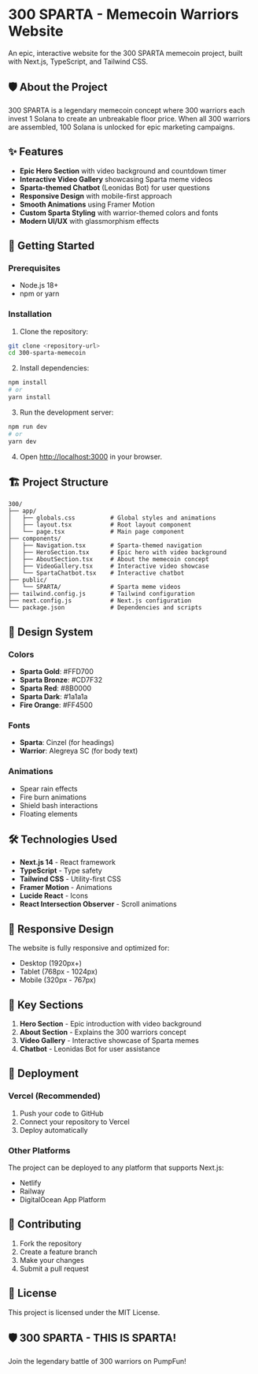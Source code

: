 # 300 SPARTA - Memecoin Warriors Website

An epic, interactive website for the 300 SPARTA memecoin project, built with Next.js, TypeScript, and Tailwind CSS.

## 🛡️ About the Project

300 SPARTA is a legendary memecoin concept where 300 warriors each invest 1 Solana to create an unbreakable floor price. When all 300 warriors are assembled, 100 Solana is unlocked for epic marketing campaigns.

## ✨ Features

- **Epic Hero Section** with video background and countdown timer
- **Interactive Video Gallery** showcasing Sparta meme videos
- **Sparta-themed Chatbot** (Leonidas Bot) for user questions
- **Responsive Design** with mobile-first approach
- **Smooth Animations** using Framer Motion
- **Custom Sparta Styling** with warrior-themed colors and fonts
- **Modern UI/UX** with glassmorphism effects

## 🚀 Getting Started

### Prerequisites

- Node.js 18+ 
- npm or yarn

### Installation

1. Clone the repository:
```bash
git clone <repository-url>
cd 300-sparta-memecoin
```

2. Install dependencies:
```bash
npm install
# or
yarn install
```

3. Run the development server:
```bash
npm run dev
# or
yarn dev
```

4. Open [http://localhost:3000](http://localhost:3000) in your browser.

## 🏗️ Project Structure

```
300/
├── app/
│   ├── globals.css          # Global styles and animations
│   ├── layout.tsx           # Root layout component
│   └── page.tsx             # Main page component
├── components/
│   ├── Navigation.tsx       # Sparta-themed navigation
│   ├── HeroSection.tsx      # Epic hero with video background
│   ├── AboutSection.tsx     # About the memecoin concept
│   ├── VideoGallery.tsx     # Interactive video showcase
│   └── SpartaChatbot.tsx    # Interactive chatbot
├── public/
│   └── SPARTA/              # Sparta meme videos
├── tailwind.config.js       # Tailwind configuration
├── next.config.js           # Next.js configuration
└── package.json             # Dependencies and scripts
```

## 🎨 Design System

### Colors
- **Sparta Gold**: #FFD700
- **Sparta Bronze**: #CD7F32  
- **Sparta Red**: #8B0000
- **Sparta Dark**: #1a1a1a
- **Fire Orange**: #FF4500

### Fonts
- **Sparta**: Cinzel (for headings)
- **Warrior**: Alegreya SC (for body text)

### Animations
- Spear rain effects
- Fire burn animations
- Shield bash interactions
- Floating elements

## 🛠️ Technologies Used

- **Next.js 14** - React framework
- **TypeScript** - Type safety
- **Tailwind CSS** - Utility-first CSS
- **Framer Motion** - Animations
- **Lucide React** - Icons
- **React Intersection Observer** - Scroll animations

## 📱 Responsive Design

The website is fully responsive and optimized for:
- Desktop (1920px+)
- Tablet (768px - 1024px)
- Mobile (320px - 767px)

## 🎯 Key Sections

1. **Hero Section** - Epic introduction with video background
2. **About Section** - Explains the 300 warriors concept
3. **Video Gallery** - Interactive showcase of Sparta memes
4. **Chatbot** - Leonidas Bot for user assistance

## 🚀 Deployment

### Vercel (Recommended)
1. Push your code to GitHub
2. Connect your repository to Vercel
3. Deploy automatically

### Other Platforms
The project can be deployed to any platform that supports Next.js:
- Netlify
- Railway
- DigitalOcean App Platform

## 🤝 Contributing

1. Fork the repository
2. Create a feature branch
3. Make your changes
4. Submit a pull request

## 📄 License

This project is licensed under the MIT License.

## 🛡️ 300 SPARTA - THIS IS SPARTA!

Join the legendary battle of 300 warriors on PumpFun! 